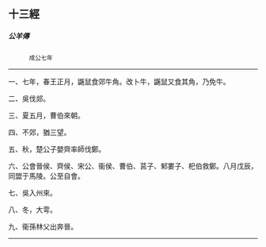 

## 十三經

##### 公羊傳
　　　`成公七年`

* * *

一、七年，春王正月，鼷鼠食郊牛角。改卜牛，鼷鼠又食其角，乃免牛。

二、吳伐郯。

三、夏五月，曹伯來朝。

四、不郊，猶三望。

五、秋，楚公子嬰齊率師伐鄭。

六、公會晉侯、齊侯、宋公、衞侯、曹伯、莒子、邾婁子、𣏌伯救鄭。八月戊辰，同盟于馬陵。公至自會。

七、吳入州來。

八、冬，大雩。

九、衞孫林父出奔晉。

* * *


